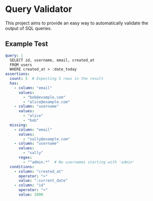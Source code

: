 # Query Validator

This project aims to provide an easy way to automatically validate the output of SQL queries.


## Example Test

```yaml filename="test-select-users.yaml"
query: |
  SELECT id, username, email, created_at
  FROM users
  WHERE created_at > :date_today
assertions:
  count: 5  # Expecting 5 rows in the result
  has:
    - column: "email"
      values: 
        - "bob@example.com"
        - "alice@example.com"
    - column: "username"
      values: 
        - "alice"
        - "bob"
  missing:
    - column: "email"
      values: 
        - "sally@example.com"
    - column: "username"
      values:
        - "sally"
      regex:
        - "^admin.*"  # No usernames starting with 'admin'
  conditions:
    - column: "created_at"
      operator: ">"
      value: ":current_date"
    - column: "id"
      operator: ">"
      value: 1000
```
